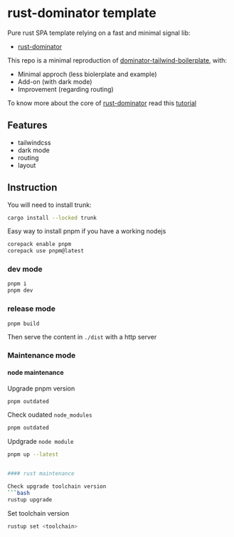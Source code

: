 # rust-dominator template

Pure rust SPA template relying on a fast and minimal signal lib:

* [rust-dominator](https://github.com/Pauan/rust-dominator)

This repo is a minimal reproduction of [dominator-tailwind-boilerplate](https://github.com/dakom/dominator-tailwind-boilerplate), with:

* Minimal approch (less biolerplate and example)
* Add-on (with dark mode)
* Improvement (regarding routing)

To know more about the core of [rust-dominator](https://github.com/Pauan/rust-dominator) read this [tutorial](https://docs.rs/futures-signals/0.3.32/futures_signals/tutorial/index.html)

## Features

* tailwindcss
* dark mode
* routing
* layout

## Instruction

You will need to install trunk:

```sh
cargo install --locked trunk
```

Easy way to install pnpm if you have a working nodejs

```sh
corepack enable pnpm
corepack use pnpm@latest
```

### dev mode

```sh
pnpm i
pnpm dev
```

### release mode

```sh
pnpm build
```

Then serve the content in `./dist` with a http server


### Maintenance mode

#### node maintenance

Upgrade pnpm version
```bash
pnpm outdated
```

Check oudated `node_modules`
```bash
pnpm outdated
```

Updgrade `node module`
```bash
pnpm up --latest


#### rust maintenance

Check upgrade toolchain version
```bash
rustup upgrade
```

Set toolchain version
```bash
rustup set <toolchain>
```

